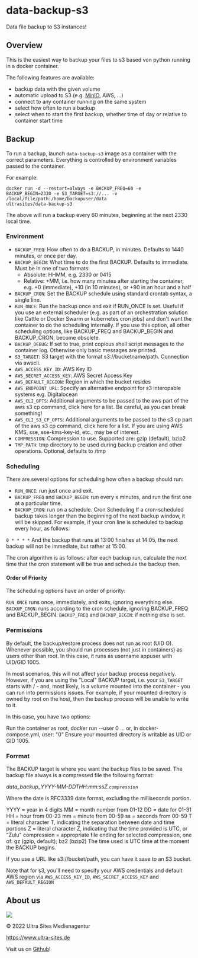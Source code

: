 # data-backup-s3

Data file backup to S3 instances!

## Overview

This is the easiest way to backup your files to s3 based von python running in a docker container.

The following features are available:

- backup data with the given volume
- automatic upload to S3 (e.g. [MinIO](https://min.io), AWS, ...)
- connect to any container running on the same system
- select how often to run a backup
- select when to start the first backup, whether time of day or relative to container start time

## Backup

To run a backup, launch <code>data-backup-s3</code> image as a container with the correct parameters. Everything is controlled by environment variables passed to the container.

For example:

<code>docker run -d --restart=always -e BACKUP_FREQ=60 -e BACKUP_BEGIN=2330 -e S3_TARGET=s3://... -v /local/file/path:/home/backupuser/data ultrasites/data-backup-s3</code>

The above will run a backup every 60 minutes, beginning at the next 2330 local time.

### Environment

- <code>BACKUP_FREQ</code>: How often to do a BACKUP, in minutes. Defaults to 1440 minutes, or once per day.
- <code>BACKUP_BEGIN</code>: What time to do the first BACKUP. Defaults to immediate. Must be in one of two formats:
  - Absolute: HHMM, e.g. 2330 or 0415
  - Relative: +MM, i.e. how many minutes after starting the container, e.g. +0 (immediate), +10 (in 10 minutes), or +90 in an hour and a half
- <code>BACKUP_CRON</code>: Set the BACKUP schedule using standard crontab syntax, a single line.
- <code>RUN_ONCE</code>: Run the backup once and exit if RUN_ONCE is set. Useful if you use an external scheduler (e.g. as part of an orchestration solution like Cattle or Docker Swarm or kubernetes cron jobs) and don't want the container to do the scheduling internally. If you use this option, all other scheduling options, like BACKUP_FREQ and BACKUP_BEGIN and BACKUP_CRON, become obsolete.
- <code>BACKUP_DEBUG</code>: If set to true, print copious shell script messages to the container log. Otherwise only basic messages are printed.
- <code>S3_TARGET</code>:
  S3 target with the format s3://bucketname/path. Connection via awscli.
- <code>AWS_ACCESS_KEY_ID</code>: AWS Key ID
- <code>AWS_SECRET_ACCESS_KEY</code>: AWS Secret Access Key
- <code>AWS_DEFAULT_REGION</code>: Region in which the bucket resides
- <code>AWS_ENDPOINT_URL</code>: Specify an alternative endpoint for s3 interopable systems e.g. Digitalocean
- <code>AWS_CLI_OPTS</code>: Additional arguments to be passed to the aws part of the aws s3 cp command, click here for a list. Be careful, as you can break something!
- <code>AWS_CLI_S3_CP_OPTS</code>: Additional arguments to be passed to the s3 cp part of the aws s3 cp command, click here for a list. If you are using AWS KMS, sse, sse-kms-key-id, etc., may be of interest.
- <code>COMPRESSION</code>: Compression to use. Supported are: gzip (default), bzip2
- <code>TMP_PATH</code>: tmp directory to be used during backup creation and other operations. Optional, defaults to /tmp

### Scheduling

There are several options for scheduling how often a backup should run:

- <code>RUN_ONCE</code>: run just once and exit.
- <code>BACKUP_FREQ</code> and <code>BACKUP_BEGIN</code>: run every x minutes, and run the first one at a particular time.
- <code>BACKUP_CRON</code>: run on a schedule.
  Cron Scheduling
  If a cron-scheduled backup takes longer than the beginning of the next backup window, it will be skipped. For example, if your cron line is scheduled to backup every hour, as follows:

<code>0 \* \* \* \*</code>
And the backup that runs at 13:00 finishes at 14:05, the next backup will not be immediate, but rather at 15:00.

The cron algorithm is as follows: after each backup run, calculate the next time that the cron statement will be true and schedule the backup then.

#### Order of Priority

The scheduling options have an order of priority:

<code>RUN_ONCE</code> runs once, immediately, and exits, ignoring everything else.
<code>BACKUP_CRON</code>: runs according to the cron schedule, ignoring BACKUP_FREQ and BACKUP_BEGIN.
<code>BACKUP_FREQ</code> and <code>BACKUP_BEGIN</code>: if nothing else is set.

### Permissions

By default, the backup/restore process does not run as root (UID O). Whenever possible, you should run processes (not just in containers) as users other than root. In this case, it runs as username appuser with UID/GID 1005.

In most scenarios, this will not affect your backup process negatively. However, if you are using the "Local" BACKUP target, i.e. your <code>S3_TARGET</code> starts with / - and, most likely, is a volume mounted into the container - you can run into permissions issues. For example, if your mounted directory is owned by root on the host, then the backup process will be unable to write to it.

In this case, you have two options:

Run the container as root, docker run --user 0 ... or, in docker-compose.yml, user: "0"
Ensure your mounted directory is writable as UID or GID 1005.

### Forrmat

The BACKUP target is where you want the backup files to be saved. The backup file always is a compressed file the following format:

_data_backup_YYYY-MM-DDTHH:mm:ssZ.<code>compression</code>_

Where the date is RFC3339 date format, excluding the milliseconds portion.

YYYY = year in 4 digits
MM = month number from 01-12
DD = date for 01-31
HH = hour from 00-23
mm = minute from 00-59
ss = seconds from 00-59
T = literal character T, indicating the separation between date and time portions
Z = literal character Z, indicating that the time provided is UTC, or "Zulu"
compression = appropriate file ending for selected compression, one of: gz (gzip, default); bz2 (bzip2)
The time used is UTC time at the moment the BACKUP begins.

If you use a URL like s3://bucket/path, you can have it save to an S3 bucket.

Note that for s3, you'll need to specify your AWS credentials and default AWS region via <code>AWS_ACCESS_KEY_ID</code>, <code>AWS_SECRET_ACCESS_KEY</code> and <code>AWS_DEFAULT_REGION</code>

## About us

![](https://www.ultra-sites.de/wp-content/uploads/2022/02/logo_ultrasites-e1643806216404.png)

&copy; 2022 Ultra Sites Medienagentur

https://www.ultra-sites.de

Visit us on [Github](https://github.com/ultrasites)!
